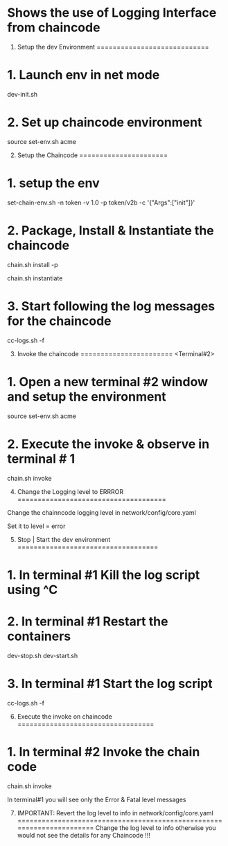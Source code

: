 # Shows the use of Logging Interface from chaincode

1. Setup the dev Environment
============================
# 1. Launch env in net mode
dev-init.sh

# 2. Set up chaincode environment
source set-env.sh  acme

2. Setup the Chaincode
======================

# 1. setup the env
set-chain-env.sh -n token  -v 1.0  -p token/v2b -c '{"Args":["init"]}'

# 2. Package, Install & Instantiate the chaincode

chain.sh install -p

chain.sh instantiate

# 3. Start following the log messages for the chaincode

cc-logs.sh -f

3. Invoke the chaincode
=======================
<Terminal#2>
# 1. Open a new terminal #2 window and setup the environment

source set-env.sh  acme

# 2. Execute the invoke & observe in terminal # 1

chain.sh invoke

4. Change the Logging level to ERRROR
=====================================

Change the chainncode logging level in network/config/core.yaml

Set it to level = error

5. Stop | Start the dev environment
===================================
# 1. In terminal #1 Kill the log script using ^C

# 2. In terminal #1 Restart the containers

dev-stop.sh
dev-start.sh

# 3. In terminal #1 Start the log script

cc-logs.sh -f

6. Execute the invoke on chaincode
==================================
# 1. In terminal #2 Invoke the chain code

chain.sh invoke

In terminal#1 you will see only the Error & Fatal level messages

7. IMPORTANT: Revert the log level to info in network/config/core.yaml
======================================================================
Change the log level to info otherwise you would not see the details for any Chaincode !!!


